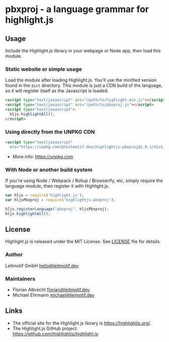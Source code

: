 # pbxproj - a language grammar for highlight.js

## Usage

Include the Highlight.js library in your webpage or Node app, then load this module.

### Static website or simple usage

Load the module after loading Highlight.js. You'll use the minified version found in the `dist` directory.  This module is just a CDN build of the language, so it will register itself as the Javascript is loaded.

```html
<script type="text/javascript" src="/path/to/highlight.min.js"></script>
<script type="text/javascript" src="/path/to/pbxproj.js"></script>
<script type="text/javascript">
  hljs.highlightAll();
</script>
```

### Using directly from the UNPKG CDN

```html
<script type="text/javascript"
  src="https://unpkg.com/@leitmotif-dev/highlightjs-pbxproj@1.0.1/dist/pbxproj.min.js"></script>
```

- More info: <https://unpkg.com>

### With Node or another build system

If you're using Node / Webpack / Rollup / Browserify, etc, simply require the language module, then register it with Highlight.js.

```javascript
var hljs = require('highlight.js');
var hljsPbxproj = require('highlightjs-pbxproj');

hljs.registerLanguage("pbxproj", hljsPbxproj);
hljs.highlightAll();
```

## License

Highlight.js is released under the MIT License. See [LICENSE][1] file
for details.

### Author

Leitmotif GmbH <hello@leitmotif.dev>

### Maintainers

* Florian Albrecht <florian@leitmotif.dev>
* Michael Ehrmann <michael@leimotif.dev>

## Links

- The official site for the Highlight.js library is <https://highlightjs.org/>.
- The Highlight.js GitHub project: <https://github.com/highlightjs/highlight.js>

[1]: https://github.com/leitmotif-dev/highlightjs-pbxproj/blob/master/LICENSE
